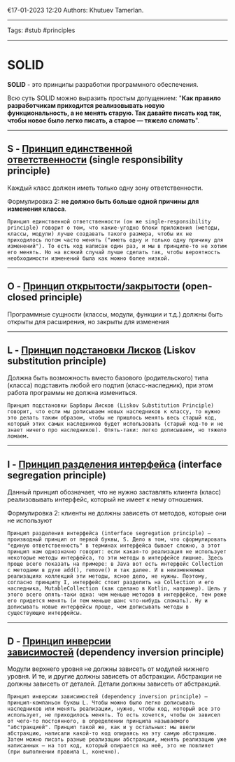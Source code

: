 €17-01-2023
12:20
Authors: Khutuev Tamerlan.
***
Tags: #stub #principles
***
# SOLID

**SOLID** - это принципы разработки программного обеспечения.

Всю суть SOLID можно выразить простым допущением: "**Как правило разработчикам приходится реализовывать новую функциональность, а не менять старую. Так давайте писать код так, чтобы новое было легко писать, а старое — тяжело сломать**".

---
## S - [Принцип единственной ответственности](https://ru.wikipedia.org/wiki/%D0%9F%D1%80%D0%B8%D0%BD%D1%86%D0%B8%D0%BF_%D0%B5%D0%B4%D0%B8%D0%BD%D1%81%D1%82%D0%B2%D0%B5%D0%BD%D0%BD%D0%BE%D0%B9_%D0%BE%D1%82%D0%B2%D0%B5%D1%82%D1%81%D1%82%D0%B2%D0%B5%D0%BD%D0%BD%D0%BE%D1%81%D1%82%D0%B8 "Принцип единственной ответственности") (single responsibility principle)
Каждый класс должен иметь только одну зону ответственности.

Формулировка 2: **не должно быть больше одной причины для изменения класса**.

	Принцип единственной ответственности (он же single-responsibility principle) говорит о том, что какие-угодно блоки приложения (методы, классы, модули) лучше создавать такого размера, чтобы их не приходилось потом часто менять ("иметь одну и только одну причину для изменений"). То есть код написан один раз, и мы в принципе-то не хотим его менять. Но на всякий случай лучше сделать так, чтобы вероятность необходимости изменений была как можно более низкой.

---
## O - [Принцип открытости/закрытости](https://ru.wikipedia.org/wiki/%D0%9F%D1%80%D0%B8%D0%BD%D1%86%D0%B8%D0%BF_%D0%BE%D1%82%D0%BA%D1%80%D1%8B%D1%82%D0%BE%D1%81%D1%82%D0%B8/%D0%B7%D0%B0%D0%BA%D1%80%D1%8B%D1%82%D0%BE%D1%81%D1%82%D0%B8 "Принцип открытости/закрытости") (open-closed principle)
Программные сущности (классы, модули, функции и т.д.) должны быть открыты для расширения, но закрыты для изменения

---
## L - [Принцип подстановки Лисков](https://ru.wikipedia.org/wiki/%D0%9F%D1%80%D0%B8%D0%BD%D1%86%D0%B8%D0%BF_%D0%BF%D0%BE%D0%B4%D1%81%D1%82%D0%B0%D0%BD%D0%BE%D0%B2%D0%BA%D0%B8_%D0%9B%D0%B8%D1%81%D0%BA%D0%BE%D0%B2 "Принцип подстановки Лисков") (Liskov substitution principle)
Должна быть возможность вместо базового (родительского) типа (класса) подставить любой его подтип (класс-наследник), при этом работа программы не должна измениться.

	Принцип подстановки Барбары Лисков (Liskov Substitution Principle) говорит, что если мы дописываем новых наследников к классу, то нужно это делать таким образом, чтобы не пришлось менять весь старый код, который этих самых наследников будет использовать (старый код-то и не знает ничего про наследников). Опять-таки: легко дописываем, но тяжело ломаем.


---
## I - [Принцип разделения интерфейса](https://ru.wikipedia.org/wiki/%D0%9F%D1%80%D0%B8%D0%BD%D1%86%D0%B8%D0%BF_%D1%80%D0%B0%D0%B7%D0%B4%D0%B5%D0%BB%D0%B5%D0%BD%D0%B8%D1%8F_%D0%B8%D0%BD%D1%82%D0%B5%D1%80%D1%84%D0%B5%D0%B9%D1%81%D0%B0 "Принцип разделения интерфейса") (interface segregation principle)
Данный принцип обозначает, что не нужно заставлять клиента (класс) реализовывать интерфейс, который не имеет к нему отношения.

Формулировка 2: клиенты не должны зависеть от методов, которые они не используют

	Принцип разделения интерфейса (interface segregation principle) — производный принцип от первой буквы, S. Дело в том, что сформулировать "единую ответственность" в терминах интерфейса бывает сложно, а этот принцип нам однозначно говорит: если какая-то реализация не использует некоторые методы интерфейса, то эти методы в интерфейсе лишние. Здесь проще всего показать на примере: в Java вот есть интерфейс Collection с методами в духе add(), remove() и так далее. И в неизменяемых реализациях коллекций эти методы, ясное дело, не нужны. Поэтому, согласно принципу I, интерфейс стоит разделить на Collection и его наследника, MutableCollection (как сделано в Kotlin, например). Цель у этого всего опять-таки одна: чем меньше методов в интерфейсе, тем реже его придется менять (и тем меньше шанс что-нибудь сломать). Ну и дописывать новые интерфейсы проще, чем дописывать методы в существующие интерфейсы.


---
## D - [Принцип инверсии зависимостей](https://ru.wikipedia.org/wiki/%D0%9F%D1%80%D0%B8%D0%BD%D1%86%D0%B8%D0%BF_%D0%B8%D0%BD%D0%B2%D0%B5%D1%80%D1%81%D0%B8%D0%B8_%D0%B7%D0%B0%D0%B2%D0%B8%D1%81%D0%B8%D0%BC%D0%BE%D1%81%D1%82%D0%B5%D0%B9 "Принцип инверсии зависимостей") (dependency inversion principle)
Модули верхнего уровня не должны зависеть от модулей нижнего уровня. И те, и другие должны зависеть от абстракции. Абстракции не должны зависеть от деталей. Детали должны зависеть от абстракций.

	Принцип инверсии зависимостей (dependency inversion principle) — принцип-компаньон буквы L. Чтобы можно было легко дописывать наследников или менять реализации, нужно, чтобы код, который все это использует, не приходилось менять. То есть хочется, чтобы он зависел от чего-то постоянного, в определении принципа называемого "абстракцией". Принцип такой же, как и у остальных: мы ввели абстракцию, написали какой-то код опираясь на эту самую абстракцию. Затем можно писать разные реализации абстракции, менять реализацию уже написанных — на тот код, который опирается на неё, это не повлияет (при выполнении правила L, конечно).
